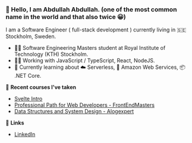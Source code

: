 ### 👋 Hello, I am Abdullah Abdullah. (one of the most common name in the world and that also twice 😀)

I am a Software Engineer ( full-stack development ) currently living in 🇸🇪 Stockholm, Sweden.

- :student: Software Engineering Masters student at Royal Institute of Technology (KTH) Stockholm. 
- 👨‍💻️ Working with JavaScript / TypeScript, React, NodeJS.
- 🌱 Currently learning about ☁️ Serverless, 🔶 Amazon Web Services, 📦 .NET Core.

🌱 **Recent courses I've taken**

- [Svelte Intro](https://frontendmasters.com/courses/svelte/)
- [Professional Path for Web Developers - FrontEndMasters](https://frontendmasters.com/learn/professional/)
- [Data Structures and System Design - Alogexpert](https://algoexpert.io/)

🔗 **Links**

- [LinkedIn](https://www.linkedin.com/in/abdullahcse/)
